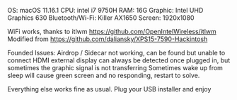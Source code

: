 OS: macOS 11.16.1
CPU: intel i7 9750H
RAM: 16G
Graphic: Intel UHD Graphics 630
Bluetooth/Wi-Fi: Killer AX1650
Screen: 1920x1080

WiFi works, thanks to itlwm https://github.com/OpenIntelWireless/itlwm
Modified from https://github.com/daliansky/XPS15-7590-Hackintosh

Founded Issues:
Airdrop / Sidecar not working, can be found but unable to connect
HDMI external display can always be detected once plugged in, but sometimes the graphic signal is not transferring
Sometimes wake up from sleep will cause green screen and no responding, restart to solve.

Everything else works fine as usual.
Plug your USB installer and enjoy
